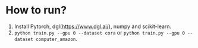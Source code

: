 # How to run?
1. Install Pytorch, dgl(https://www.dgl.ai/), numpy and scikit-learn.
2. `python train.py --gpu 0 --dataset cora` or `python train.py --gpu 0 --dataset computer_amazon`.
